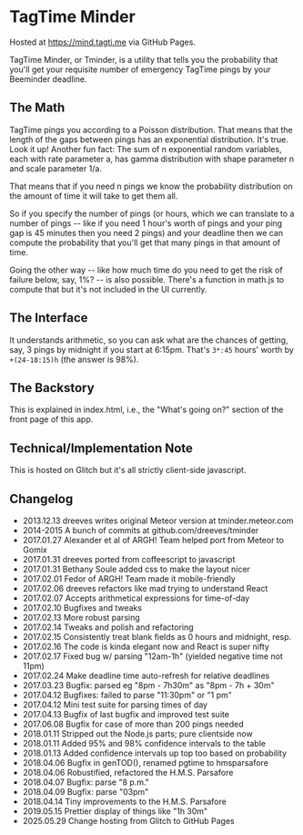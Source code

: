 # TagTime Minder

Hosted at <https://mind.tagti.me> via GitHub Pages.

TagTime Minder, or Tminder, is a utility that tells you the probability that 
you'll get your requisite number of emergency TagTime pings by your Beeminder 
deadline.

## The Math

TagTime pings you according to a Poisson distribution.
That means that the length of the gaps between pings has an exponential
distribution.
It's true. Look it up!
Another fun fact:
The sum of n exponential random variables, each with rate parameter a, 
has gamma distribution with shape parameter n and scale parameter 1/a.

That means that if you need n pings we know the probability distribution on the 
amount of time it will take to get them all.

So if you specify the number of pings (or hours, which we can translate to a 
number of pings -- like if you need 1 hour's worth of pings and your ping gap 
is 45 minutes then you need 2 pings) and your deadline then we can compute the 
probability that you'll get that many pings in that amount of time.

Going the other way -- like how much time do you need to get the risk of 
failure below, say, 1%? -- is also possible.
There's a function in math.js to compute that but it's not included in the UI
currently.

## The Interface

It understands arithmetic, so you can ask what are the chances of getting, 
say, 3 pings by midnight if you start at 6:15pm.
That's `3*:45` hours' worth by `+(24-18:15)h` (the answer is 98%).

## The Backstory

This is explained in index.html, i.e., the "What's going on?" section of the 
front page of this app.

## Technical/Implementation Note

This is hosted on Glitch but it's all strictly client-side javascript.

## Changelog

* 2013.12.13 dreeves writes original Meteor version at tminder.meteor.com  
* 2014-2015  A bunch of commits at github.com/dreeves/tminder  
* 2017.01.27 Alexander et al of ARGH! Team helped port from Meteor to Gomix  
* 2017.01.31 dreeves ported from coffeescript to javascript  
* 2017.01.31 Bethany Soule added css to make the layout nicer  
* 2017.02.01 Fedor of ARGH! Team made it mobile-friendly  
* 2017.02.06 dreeves refactors like mad trying to understand React  
* 2017.02.07 Accepts arithmetical expressions for time-of-day  
* 2017.02.10 Bugfixes and tweaks  
* 2017.02.13 More robust parsing  
* 2017.02.14 Tweaks and polish and refactoring  
* 2017.02.15 Consistently treat blank fields as 0 hours and midnight, resp.  
* 2017.02.16 The code is kinda elegant now and React is super nifty  
* 2017.02.17 Fixed bug w/ parsing "12am-1h" (yielded negative time not 11pm)  
* 2017.02.24 Make deadline time auto-refresh for relative deadlines  
* 2017.03.23 Bugfix: parsed eg "8pm - 7h30m" as "8pm - 7h + 30m"  
* 2017.04.12 Bugfixes: failed to parse "11:30pm" or "1 pm"
* 2017.04.12 Mini test suite for parsing times of day
* 2017.04.13 Bugfix of last bugfix and improved test suite
* 2017.06.08 Bugfix for case of more than 200 pings needed
* 2018.01.11 Stripped out the Node.js parts; pure clientside now
* 2018.01.11 Added 95% and 98% confidence intervals to the table
* 2018.01.13 Added confidence intervals up top too based on probability
* 2018.04.06 Bugfix in genTOD(), renamed pgtime to hmsparsafore
* 2018.04.06 Robustified, refactored the H.M.S. Parsafore
* 2018.04.07 Bugfix: parse "8 p.m."
* 2018.04.09 Bugfix: parse "03pm"
* 2018.04.14 Tiny improvements to the H.M.S. Parsafore
* 2019.05.15 Prettier display of things like "1h 30m"
* 2025.05.29 Change hosting from Glitch to GitHub Pages

